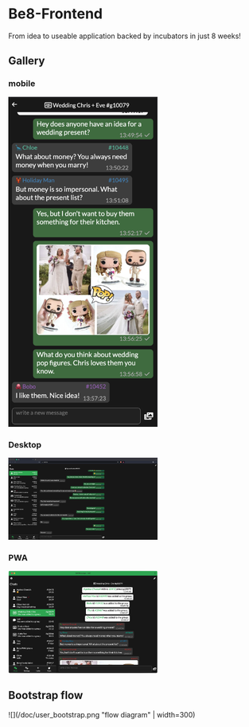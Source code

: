 # Be8-Frontend
From idea to useable application backed by incubators in just 8 weeks!

## Gallery
### mobile

<img src="/doc/mobile.png" width="300">

### Desktop

<img src="/doc/desktop.png" width="300">

### PWA

<img src="/doc/pwa.png" width="300">


## Bootstrap flow

![](/doc/user_bootstrap.png "flow diagram" | width=300)